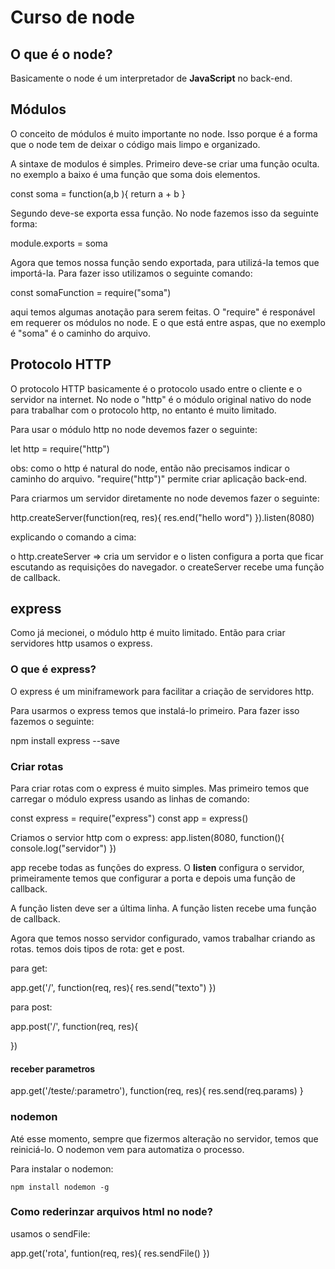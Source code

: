 # Curso de node

## O que é o node? 
Basicamente o node é um interpretador de <b>JavaScript</b> no back-end.

## Módulos
O conceito de módulos é muito importante no node. Isso porque é a forma que o node tem de deixar o código mais limpo e organizado. 

A sintaxe de modulos é simples. Primeiro deve-se criar uma função oculta. no exemplo a baixo é uma função que soma dois elementos.

const soma = function(a,b ){ 
    return a + b
}

Segundo deve-se exporta essa função. No node fazemos isso da seguinte forma:

module.exports = soma

Agora que temos nossa função sendo exportada, para utilizá-la temos que importá-la. Para fazer isso utilizamos o seguinte comando:

const somaFunction = require("soma")

aqui temos algumas anotação para serem feitas. O "require" é responável em requerer os módulos no node. E o que está entre aspas, que no exemplo é "soma" é o caminho do arquivo.

## Protocolo HTTP

O protocolo HTTP basicamente é o protocolo usado entre o cliente e o servidor na internet. No node o "http" é o módulo original nativo do node para trabalhar com o protocolo http, no entanto é muito limitado. 

Para usar o módulo http no node devemos fazer o seguinte:

let http = require("http")

 obs: como o http é natural do node, então não precisamos indicar o caminho do arquivo. "require("http")" permite criar aplicação back-end. 

 Para criarmos um servidor diretamente no node devemos fazer o seguinte:

 http.createServer(function(req, res){
     res.end("hello word")
 }).listen(8080)

 explicando o comando a cima:

 o http.createServer => cria um servidor e o listen configura a porta que ficar escutando as requisições do navegador. o createServer recebe uma função de callback. 

 ## express

 Como já mecionei, o módulo http é muito limitado. Então para criar servidores http usamos o express. 

 ### O que é express?

 O express é um miniframework para facilitar a criação de servidores http. 

 Para usarmos o express temos que instalá-lo primeiro. Para fazer isso fazemos o seguinte:

 npm install express --save

 ### Criar rotas

 Para criar rotas com o express é muito simples. Mas primeiro temos que carregar o módulo express usando as linhas de comando: 

 const express = require("express")
 const app = express()

 Criamos o servior http com o express:
 app.listen(8080, function(){
     console.log("servidor")
 })

 app recebe todas as funções do express. O <b>listen</b> configura o servidor, primeiramente temos que configurar a porta e depois uma função de callback. 

 A função listen deve ser a última linha. 
 A função listen recebe uma função de callback.

 Agora que temos nosso servidor configurado, vamos trabalhar criando as rotas. temos dois tipos de rota: get e post. 

 para get:
 
 app.get('/', function(req, res){
     res.send("texto")
 })

para post:

app.post('/', function(req, res){

})

#### receber parametros

app.get('/teste/:parametro'), function(req, res){
    res.send(req.params)
}

### nodemon

Até esse momento, sempre que fizermos alteração no servidor, temos que reiniciá-lo. O nodemon vem para automatiza o processo.

Para instalar o nodemon:

    npm install nodemon -g

### Como rederinzar arquivos html no node?

usamos o sendFile:

app.get('rota', funtion(req, res){
    res.sendFile(<caminho>)
})



